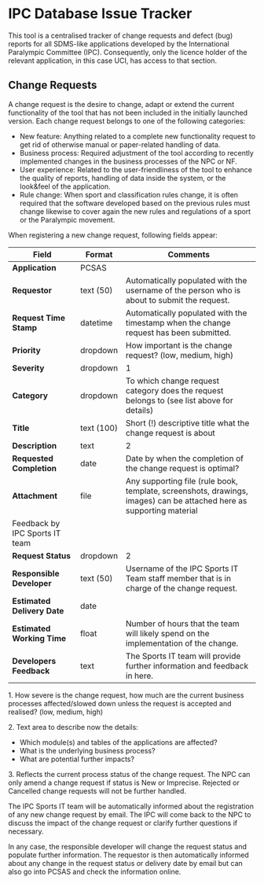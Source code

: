 # IPC Database Issue Tracker

This tool is a centralised tracker of change requests and defect (bug) reports for all SDMS-like applications 
developed by the International Paralympic Committee (IPC). Consequently, only the licence holder of the relevant 
application, in this case UCI, has access to that section.

## Change Requests<!-- {docsify-ignore} -->

A change request is the desire to change, adapt or extend the current functionality of the tool that has not been 
included in the initially launched version. Each change request belongs to one of the following categories:
- New feature: Anything related to a complete new functionality request to get rid of otherwise manual or 
  paper-related handling of data.
- Business process: Required adjustment of the tool according to recently implemented changes in the business 
  processes of the NPC or NF.
- User experience: Related to the user-friendliness of the tool to enhance the quality of reports, handling of 
  data inside the system, or the look&feel of the application.
- Rule change: When sport and classification rules change, it is often required that the software developed based 
  on the previous rules must change likewise to cover again the new rules and regulations of a sport or the Paralympic movement.

When registering a new change request, following fields appear:

| **Field**                                                        | **Format** | **Comments**                                                                                                         |
| ---------------------------------------------------------------- | ---------- | -------------------------------------------------------------------------------------------------------------------- |
| **Application**                                                  | PCSAS      |                                                                                                                      |
| **Requestor**                                                    | text (50)  | Automatically populated with the username of the person who is about to submit the request.                          |
| **Request Time Stamp**                                           | datetime   | Automatically populated with the timestamp when the change request has been submitted.                               |
| **Priority**                                                     | dropdown   | How important is the change request? (low, medium, high)                                                             |
| **Severity**                                                     | dropdown   | <span class="asterisk">1</span>                                                                                      |
| **Category**                                                     | dropdown   | To which change request category does the request belongs to (see list above for details)                            |
| **Title**                                                        | text (100) | Short (!) descriptive title what the change request is about                                                         |
| **Description**                                                  | text       | <span class="asterisk">2</span>                                                                                      |
| **Requested Completion**                                         | date       | Date by when the completion of the change request is optimal?                                                        |
| **Attachment**                                                   | file       | Any supporting file (rule book, template, screenshots, drawings, images) can be attached here as supporting material |
| <span class="table-header">Feedback by IPC Sports IT team</span> |            |                                                                                                                      |
| **Request Status**                                               | dropdown   | <span class="asterisk">2</span>                                                                                      |
| **Responsible Developer**                                        | text (50)  | Username of the IPC Sports IT Team staff member that is in charge of the change request.                             |
| **Estimated Delivery Date**                                      | date       |                                                                                                                      |
| **Estimated Working Time**                                       | float      | Number of hours that the team will likely spend on the implementation of the change.                                 |
| **Developers Feedback**                                          | text       | The Sports IT team will provide further information and feedback in here.                                            |


<span class="asterisk">1. </span>How severe is the change request, how much are the current business processes affected/slowed down unless the request is accepted and realised? (low, medium, high)

<span class="asterisk">2. </span>Text area to describe now the details: 
  - Which module(s) and tables of the applications are affected?
  - What is the underlying business process?
  - What are potential further impacts?

<span class="asterisk">3. </span>Reflects the current process status of the change request. The NPC can only amend a change request if status is New or Imprecise. Rejected or Cancelled change requests will not be further handled.

The IPC Sports IT team will be automatically informed about the registration of any new change request by email. 
The IPC will come back to the NPC to discuss the impact of the change request or clarify further questions if necessary.

In any case, the responsible developer will change the request status and populate further information. The requestor 
is then automatically informed about any change in the request status or delivery date by email but can also go into 
PCSAS and check the information online.